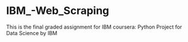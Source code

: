 # IBM_-Web_Scraping
 This is the final graded assignment for IBM coursera: Python Project for Data Science by IBM
